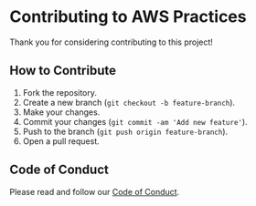 # Contributing to AWS Practices

Thank you for considering contributing to this project!

## How to Contribute

1. Fork the repository.
2. Create a new branch (`git checkout -b feature-branch`).
3. Make your changes.
4. Commit your changes (`git commit -am 'Add new feature'`).
5. Push to the branch (`git push origin feature-branch`).
6. Open a pull request.

## Code of Conduct

Please read and follow our [Code of Conduct](CODE_OF_CONDUCT.md).
